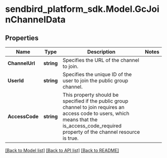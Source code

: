 
# sendbird_platform_sdk.Model.GcJoinChannelData

## Properties

Name | Type | Description | Notes
------------ | ------------- | ------------- | -------------
**ChannelUrl** | **string** | Specifies the URL of the channel to join. | 
**UserId** | **string** | Specifies the unique ID of the user to join the public group channel. | 
**AccessCode** | **string** | This property should be specified if the public group channel to join requires an access code to users, which means that the is_access_code_required property of the channel resource is true. | 

[[Back to Model list]](../README.md#documentation-for-models)
[[Back to API list]](../README.md#documentation-for-api-endpoints)
[[Back to README]](../README.md)

